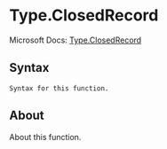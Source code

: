 ---
---

# Type.ClosedRecord

Microsoft Docs: [Type.ClosedRecord](https://docs.microsoft.com/en-us/powerquery-m/type-closedrecord)

## Syntax

```powerquery-m
Syntax for this function.
```

## About

About this function.


